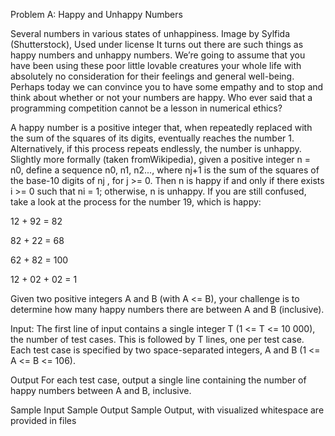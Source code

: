 Problem A: Happy and Unhappy Numbers

Several numbers in various states of unhappiness. Image by Sylfida (Shutterstock), Used under license 
It turns out there are such things as happy numbers and unhappy numbers. We’re going to assume that you have been using these
poor little lovable creatures your whole life with absolutely no consideration for their feelings and general well-being. Perhaps
today we can convince you to have some empathy and to stop and think about whether or not your numbers are happy. Who
ever said that a programming competition cannot be a lesson in numerical ethics?

A happy number is a positive integer that, when repeatedly replaced with the sum of the squares of its digits, eventually
reaches the number 1. Alternatively, if this process repeats endlessly, the number is unhappy.
Slightly more formally (taken fromWikipedia), given a positive integer n = n0, define a sequence n0, n1, n2...,
where nj+1 is the sum of the squares of the base-10 digits of nj , for j >= 0. Then n is happy if and only if there exists
i >= 0 such that ni = 1; otherwise, n is unhappy.
If you are still confused, take a look at the process for the number 19, which is happy:

12 + 92 = 82

82 + 22 = 68

62 + 82 = 100

12 + 02 + 02 = 1

Given two positive integers A and B (with A <= B), your challenge is to determine how many happy
numbers there are between A and B (inclusive).

Input:
The first line of input contains a single integer T (1 <= T <= 10 000), the number of test cases. This is
followed by T lines, one per test case. Each test case is specified by two space-separated integers, A and B (1 <= A <= B <= 106).

Output
For each test case, output a single line containing the number of happy numbers between A and B, inclusive. 

Sample Input Sample Output Sample Output, with visualized whitespace are provided in files

